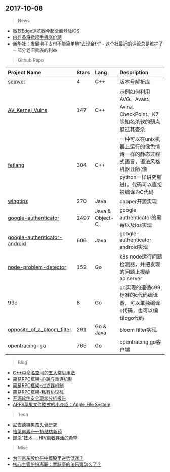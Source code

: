 ## 2017-10-08

> News
* [微软Edge浏览器今起全面登陆iOS](http://www.cnbeta.com/articles/tech/658517.htm)
* [内存条将掀起手机涨价潮](http://www.cnbeta.com/articles/tech/658549.htm)
* [新华社：发展电子支付不能简单地“去现金化”](http://www.cnbeta.com/articles/tech/658501.htm) - 这个社最近的评论总是维护了一部分老旧贵族的利益


> Github Repo

| Project Name | Stars | Lang | Description |
| :----------- | :---- | :--- | :---------- |
| [semver](https://github.com/zmarko/semver) | 4 | C++ | 版本号解析库 |
| [AV_Kernel_Vulns](https://github.com/bee13oy/AV_Kernel_Vulns) | 147 | C++ | 示例如何利用AVG、Avast、Avira、CheckPoint、K7等知名杀软的弱点躲过其查杀 |
| [fetlang](https://github.com/Property404/fetlang) | 304 | C++ | 一种可以在unix机器上运行的像色情诗一样的静态过程式语言，语法风格机器丑陋(像python一样讲究缩进)，代码可以直接被编译为C代码 |
| [wingtips](https://github.com/Nike-Inc/wingtips) | 270 | Java | dapper开源实现 |
| [google-authenticator](https://github.com/google/google-authenticator) | 2497 | Java & Object-C | google authenticator的黑莓以及ios实现 |
| [google-authenticator-android](https://github.com/google/google-authenticator-android) | 606 | Java | google-authenticator android实现 |
| [node-problem-detector](https://github.com/kubernetes/node-problem-detector) | 152 | Go | k8s node运行问题检测器，并把发现的问题上报给apiserver |
| [99c](https://github.com/cznic/99c) | 8 | Go | go实现的遵循c99标准的c代码编译器，可以单独编译c代码，也可以编译cgo代码 |
| [opposite_of_a_bloom_filter](https://github.com/jmhodges/opposite_of_a_bloom_filter) | 291 | Go & Java | bloom filter实现 |
| [opentracing-go](https://github.com/opentracing/opentracing-go) | 765 | Go | opentracing go客户端 |

> Blog
* [C++中命名空间的五大常见用法](https://mp.weixin.qq.com/s/Md2yk7hbTicSHq3uLIk4Ag) 
* [简易RPC框架-心跳与重连机制](http://www.cnblogs.com/ASPNET2008/p/7615973.html) 
* [简易RPC框架-过滤器机制](http://www.cnblogs.com/ASPNET2008/p/7636276.html) 
* [简易RPC框架-私有协议栈](http://www.cnblogs.com/ASPNET2008/p/7588822.html) 
* [开源软件安全现状分析报告](http://www.freebuf.com/articles/terminal/149575.html)
* [APFS苹果文件格式的小介绍：Apple File System](http://www.cnbeta.com/articles/soft/658529.htm)

> Tech
* [尼安德特男孩头骨研究](http://www.cnbeta.com/articles/science/658559.htm) 
* [怡莱霉素E—-抗结核新药](http://www.cnbeta.com/articles/tech/658537.htm)
* [踢杀”技术—-HIV患者存活的希望](http://www.cnbeta.com/articles/tech/658493.htm)

> Misc
* [为何京东股价在中概股里逆势低迷？](https://news.cnblogs.com/n/579691/) 
* [核心主管纷纷离职：贾跃亭的法乐第怎么了？](http://www.cnbeta.com/articles/tech/658543.htm) 
